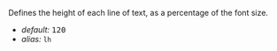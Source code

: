 Defines the height of each line of text, as a percentage of the font size.

* _default:_ <samp class="number">120</samp>
* _alias:_ <code>lh</code>